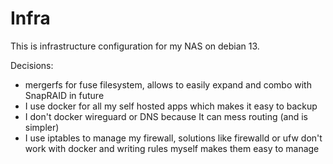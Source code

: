 # Infra
This is infrastructure configuration for my NAS on debian 13.

Decisions:
- mergerfs for fuse filesystem, allows to easily expand and combo with SnapRAID in future
- I use docker for all my self hosted apps which makes it easy to backup
- I don't docker wireguard or DNS because It can mess routing (and is simpler)
- I use iptables to manage my firewall, solutions like firewalld or ufw don't work with docker and writing rules myself makes them easy to manage
